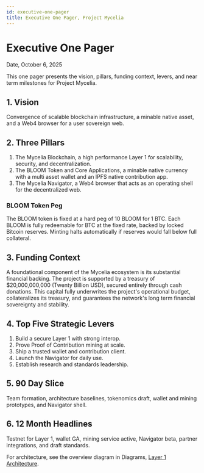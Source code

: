 ```yaml
---
id: executive-one-pager
title: Executive One Pager, Project Mycelia
---
```


# Executive One Pager

Date, October 6, 2025

This one pager presents the vision, pillars, funding context, levers, and near term milestones for Project Mycelia.

## 1. Vision

Convergence of scalable blockchain infrastructure, a minable native asset, and a Web4 browser for a user sovereign web.

## 2. Three Pillars

1. The Mycelia Blockchain, a high performance Layer 1 for scalability, security, and decentralization.
2. The BLOOM Token and Core Applications, a minable native currency with a multi asset wallet and an IPFS native contribution app.
3. The Mycelia Navigator, a Web4 browser that acts as an operating shell for the decentralized web.

### BLOOM Token Peg

The BLOOM token is fixed at a hard peg of 10 BLOOM for 1 BTC. Each BLOOM is fully redeemable for BTC at the fixed rate, backed by locked Bitcoin reserves. Minting halts automatically if reserves would fall below full collateral.

## 3. Funding Context

A foundational component of the Mycelia ecosystem is its substantial financial backing. The project is supported by a treasury of $20,000,000,000 (Twenty Billion USD), secured entirely through cash donations. This capital fully underwrites the project's operational budget, collateralizes its treasury, and guarantees the network's long term financial sovereignty and stability.

## 4. Top Five Strategic Levers

1. Build a secure Layer 1 with strong interop.
2. Prove Proof of Contribution mining at scale.
3. Ship a trusted wallet and contribution client.
4. Launch the Navigator for daily use.
5. Establish research and standards leadership.

## 5. 90 Day Slice

Team formation, architecture baselines, tokenomics draft, wallet and mining prototypes, and Navigator shell.

## 6. 12 Month Headlines

Testnet for Layer 1, wallet GA, mining service active, Navigator beta, partner integrations, and draft standards.

For architecture, see the overview diagram in Diagrams, [Layer 1 Architecture](/diagrams/l1-architecture).


